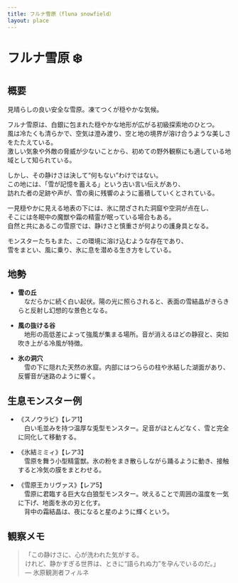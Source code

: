```yaml
---
title: フルナ雪原（fluna snowfield）
layout: place
---
```


# フルナ雪原 ❄️

## 概要
見晴らしの良い安全な雪原。凍てつくが穏やかな気候。

フルナ雪原は、白銀に包まれた穏やかな地形が広がる初級探索地のひとつ。  
風は冷たくも清らかで、空気は澄み渡り、空と地の境界が溶け合うような美しさをたたえている。  
激しい気象や外敵の脅威が少ないことから、初めての野外観察にも適している地域として知られている。

しかし、その静けさは決して“何もない”わけではない。  
この地には、「雪が記憶を蓄える」という古い言い伝えがあり、  
訪れた者の足跡や声が、雪の奥に残響のように蓄積していくとされている。

一見穏やかに見える地表の下には、氷に閉ざされた洞窟や空洞が点在し、  
そこには冬眠中の魔獣や霜の精霊が眠っている場合もある。  
自然と共にあるこの雪原では、静けさと慎重さが何よりの護身具となる。

モンスターたちもまた、この環境に溶け込むような存在であり、  
雪をまとい、風に乗り、氷に息を潜める生き方をしている。

## 地勢
- **雪の丘**  
　なだらかに続く白い起伏。陽の光に照らされると、表面の雪結晶がきらきらと反射し幻想的な景色となる。

- **風の抜ける谷**  
　地形の高低差によって強風が集まる場所。音が消えるほどの静寂と、突如吹き上がる冷風が特徴。

- **氷の洞穴**  
　雪の下に隠れた天然の氷窟。内部にはつららの柱や氷結した湖面があり、反響音が迷路のように響く。

## 生息モンスター例
- 《スノウラビ》【レア1】  
　白い毛並みを持つ温厚な兎型モンスター。足音がほとんどなく、雪と完全に同化して移動する。

- 《氷結ミミィ》【レア3】  
　雪原を舞う小型精霊獣。氷の粉をまき散らしながら踊るように動き、接触すると冷気の膜をまとわせる。

- 《雪原王カリヴァス》【レア5】  
　雪原に君臨する巨大な白狼型モンスター。吠えることで周囲の温度を一気に下げ、地面を氷の刃と化す。  
　背中の霜結晶は、夜になると星のように輝くという。

## 観察メモ
> 「この静けさに、心が洗われた気がする。  
> けれど、静かすぎる世界は、ときに“語られぬ力”を孕んでいるのだ。」  
> ― 氷原観測者フィルネ
